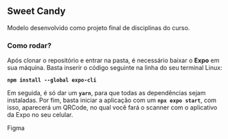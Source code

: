 ## Sweet Candy

Modelo desenvolvido como projeto final de disciplinas do curso.

### Como rodar?

Após clonar o repositório e entrar na pasta, é necessário baixar o **Expo** em sua máquina. Basta inserir o código seguinte na linha do seu terminal Linux:

**`npm install --global expo-cli`**
       
Em seguida, é só dar um **`yarn`**, para que todas as dependências sejam instaladas.
Por fim, basta iniciar a aplicação com um **`npx expo start`**, com isso, aparecerá um QRCode, no qual você fará o scanner com o aplicativo da Expo no seu celular.

<a src="https://www.figma.com/file/7JU2Xu9qLlIvyDbAxJ9RVB/Untitled?node-id=0%3A1&fuid=949035991487211637"> Figma </a>
